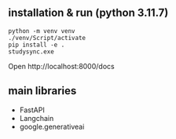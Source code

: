 ## installation & run (python 3.11.7)
```shell
python -m venv venv 
./venv/Script/activate
pip install -e .
studysync.exe
```
Open http://localhost:8000/docs
## main libraries
- FastAPI
- Langchain
- google.generativeai

